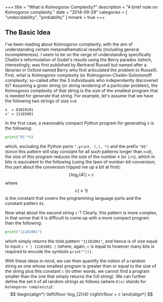 +++
title = "What is Kolmogorov Complexity?"
description = "A brief note on Kolmogorov complexity."
date = "2014-09-29"
categories = [ "undecidability", "probability" ]
mmark = true
+++

The Basic Idea
-------------------------

I've been reading about Kolmogorov complexity, with the aim of understanding certain metamathematical results (including general incompleteness). I seem to be on the verge of understanding specifically Chaitin's reformulation of Godel's results using the Berry paradox (which, interestingly, was first published by Bertrand Russell but named after a librarian in Oxford named Berry who first articulated the problem to Russell). First, what is Kolmogorov complexity (or Kolmogorov-Chaitin-Solomonoff complexity; so-called after the 3 individauals who independently discovered it)? Assuming a given string (or string rendering of a particular problem), the Kolmogorov complexity of that string is the size of the smallest program that is needed for generate that string. For example, let's assume that we have the following two strings of size `n=8`
```
x  = 01010101 
x' = 11101001
```
In the first case, a reasonably compact Python program for generating $x$ is the following:
```python
print("01"*4)
```
which, excluding the Python parts `",print, (,), *}` and the prefix `"01"` (since this pattern will stay constant for all such patterns longer than `n=8`), the size of this program reduces the size of the number `4` (or `1/n`), which in bits is  equivalent to the following (using the laws of number-bit conversion; this part about the conversion tripped me up a bit at first):
$$ \left\lfloor \log_{2}(4) \right\rfloor + c $$
where $$c (\ge 1)$$ is the constant that covers the programming language parts and the constant pattern `01`.

Now what about the second string `x'`? Clearly, this pattern is more complex, in that sense that it is difficult to come up with a more compact  program than the following:
```python
print("11101001")
```
which simply returns the total pattern `"11101001"`, and hence is of size equal to input `c + | 11101001 |`  (where, again, `c` is equal to however many bits is required to encode the symbols `print""()}`.

With these ideas in mind, we can then quantify the notion of a random string as one whose smallest program is greater than or equal to the size of the string plus this constant `c` (in other words, we cannot find a program smaller than the one that simply returns the full string). We can further define the set `R` of all random strings as follows (where `K(x)` stands for `Kolmogorov complexity`):
$$
\begin{align*}
\left\lfloor \log_{2}(4) \right\rfloor + c 
\end{align*} 
$$


<!--more-->


